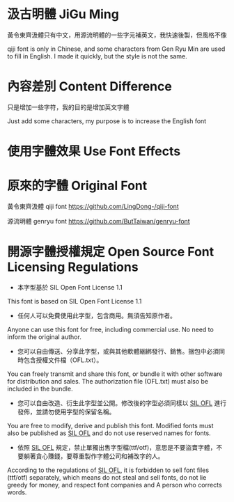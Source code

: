 # 汲古明體 JiGu Ming

黃令東齊汲體只有中文，用源流明體的一些字元補英文，我快速後製，但風格不像

qiji font is only in Chinese, and some characters from Gen Ryu Min are used to fill in English. I made it quickly, but the style is not the same.

# 內容差別 Content Difference
只是增加一些字符，我的目的是增加英文字體

Just add some characters, my purpose is to increase the English font

# 使用字體效果 Use Font Effects

# 原來的字體 Original Font

黃令東齊汲體 qiji font
https://github.com/LingDong-/qiji-font

源流明體 genryu font
https://github.com/ButTaiwan/genryu-font

# 開源字體授權規定 Open Source Font Licensing Regulations

* 本字型基於 SIL Open Font License 1.1

This font is based on SIL Open Font License 1.1

* 任何人可以免費使用此字型，包含商用。無須告知原作者。

Anyone can use this font for free, including commercial use. No need to inform the original author.

* 您可以自由傳送、分享此字型，或與其他軟體綑綁發行、銷售。捆包中必須同時包含授權文件檔（OFL.txt）。

You can freely transmit and share this font, or bundle it with other software for distribution and sales. The authorization file (OFL.txt) must also be included in the bundle.

* 您可以自由改造、衍生此字型並公開。修改後的字型必須同樣以 [SIL OFL](https://scripts.sil.org/OFL) 進行發佈，並請勿使用字型的保留名稱。

You are free to modify, derive and publish this font. Modified fonts must also be published as [SIL OFL](https://scripts.sil.org/OFL) and do not use reserved names for fonts.

* 依照 [SIL OFL](https://scripts.sil.org/OFL) 規定，禁止單獨出售字型檔(ttf/otf)，意思是不要盜賣字體，不要躺著貪心賺錢，要尊重製作字體公司和補改字的人。

According to the regulations of [SIL OFL](https://scripts.sil.org/OFL), it is forbidden to sell font files (ttf/otf) separately, which means do not steal and sell fonts, do not lie greedy for money, and respect font companies and A person who corrects words.
